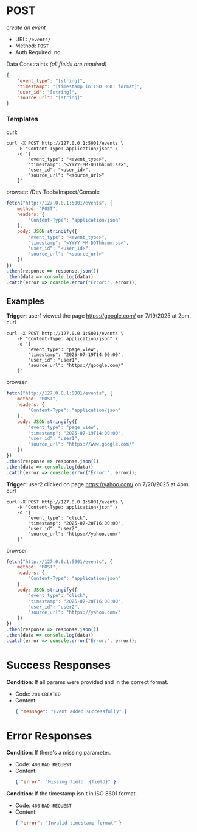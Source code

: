 # POST 
*create an event*

- URL: ``` /events/ ```
- Method: ``` POST ```
- Auth Required: no

Data Constraints *(all fields are required)*
```json
{
    "event_type": "[string]",
    "timestamp": "[timestamp in ISO 8601 format]",
    "user_id": "[string]",
    "source_url": "[string]"
}
```

### Templates
curl:
```
curl -X POST http://127.0.0.1:5001/events \
    -H "Content-Type: application/json" \
    -d '{
        "event_type": "<event_type>",
        "timestamp": "<YYYY-MM-DDThh:mm:ss>",
        "user_id": "<user_id>",
        "source_url": "<source_url>"
    }'
```

browser: /Dev Tools/Inspect/Console
```javascript
fetch("http://127.0.0.1:5001/events", {
    method: "POST",
    headers: {
        "Content-Type": "application/json"
    },
    body: JSON.stringify({
        "event_type": "<event_type>",
        "timestamp": "<YYYY-MM-DDThh:mm:ss>",
        "user_id": "<user_id>",
        "source_url": "<source_url>"
    })
})
.then(response => response.json())
.then(data => console.log(data))
.catch(error => console.error("Error:", error));
```

## Examples
**Trigger**: user1 viewed the page https://google.com/ on 7/19/2025 at 2pm.
curl
```
curl -X POST http://127.0.0.1:5001/events \
    -H "Content-Type: application/json" \
    -d '{
        "event_type": "page_view",
        "timestamp": "2025-07-19T14:00:00",
        "user_id": "user1",
        "source_url": "https://google.com/"
    }'
``` 

browser
```javascript
fetch("http://127.0.0.1:5001/events", {
    method: "POST",
    headers: {
        "Content-Type": "application/json"
    },
    body: JSON.stringify({
        "event_type": "page_view",
        "timestamp": "2025-07-19T14:00:00",
        "user_id": "user1",
        "source_url": "https://www.google.com/"
    })
})
.then(response => response.json())
.then(data => console.log(data))
.catch(error => console.error("Error:", error));
```

**Trigger**: user2 clicked on page https://yahoo.com/ on 7/20/2025 at 4pm.
curl
```
curl -X POST http://127.0.0.1:5001/events \
    -H "Content-Type: application/json" \
    -d '{
        "event_type": "click",
        "timestamp": "2025-07-20T16:00:00",
        "user_id": "user2",
        "source_url": "https://yahoo.com/"
    }'
``` 

browser
```javascript
fetch("http://127.0.0.1:5001/events", {
    method: "POST",
    headers: {
        "Content-Type": "application/json"
    },
    body: JSON.stringify({
        "event_type": "click",
        "timestamp": "2025-07-20T16:00:00",
        "user_id": "user2",
        "source_url": "https://yahoo.com/"
    })
})
.then(response => response.json())
.then(data => console.log(data))
.catch(error => console.error("Error:", error));
```

# Success Responses
**Condition**: If all params were provided and in the correct format.
- Code: ```201``` ```CREATED```
- Content: 
    ```json 
    { "message": "Event added successfully" } 
    ```

# Error Responses
**Condition**: If there's a missing parameter.
- Code: ```400``` ```BAD REQUEST```
- Content: 
    ```json 
    { "error": "Missing field: {field}" } 
    ```

**Condition**: If the timestamp isn't in ISO 8601 format.
- Code: ```400``` ```BAD REQUEST```
- Content: 
    ```json 
    { "error": "Invalid timestamp format" } 
    ```

